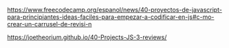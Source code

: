 https://www.freecodecamp.org/espanol/news/40-proyectos-de-javascript-para-principiantes-ideas-faciles-para-empezar-a-codificar-en-js#c-mo-crear-un-carrusel-de-revisi-n

https://joetheorium.github.io/40-Projects-JS-3-reviews/
